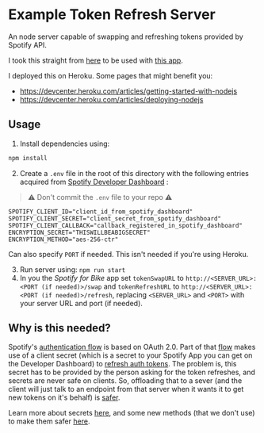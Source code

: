 # Example Token Refresh Server

An node server capable of swapping and refreshing tokens provided by Spotify API.

I took this straight from [here](https://github.com/cjam/react-native-spotify-remote/tree/7f688a211080ee5d4cd302df3a478e40441c3cad/example-server) to be used with [this app](https://github.com/andersonaddo/spotify-for-bike-app).

I deployed this on Heroku. Some pages that might benefit you:
- https://devcenter.heroku.com/articles/getting-started-with-nodejs
- https://devcenter.heroku.com/articles/deploying-nodejs

## Usage

1. Install dependencies using: 
```sh
npm install
```
2. Create a `.env` file in the root of this directory with the following entries acquired from [Spotify Developer Dashboard](https://developer.spotify.com/dashboard/applications) :
> ⚠️ Don't commit the `.env` file to your repo ⚠️

```env
SPOTIFY_CLIENT_ID="client_id_from_spotify_dashboard"
SPOTIFY_CLIENT_SECRET="client_secret_from_spotify_dashboard"
SPOTIFY_CLIENT_CALLBACK="callback_registered_in_spotify_dashboard"
ENCRYPTION_SECRET="THISWILLBEABIGSECRET"
ENCRYPTION_METHOD="aes-256-ctr"
```
Can also specify `PORT` if needed. This isn't needed if you're using Heroku.

3. Run server using: `npm run start`
4. In you the *Spotify for Bike* app set `tokenSwapURL` to `http://<SERVER_URL>:<PORT (if needed)>/swap` and `tokenRefreshURL` to `http://<SERVER_URL>:<PORT (if needed)>/refresh`, replacing `<SERVER_URL>` and `<PORT>` with your server URL and port (if needed).

## Why is this needed?

Spotify's [authentication flow](https://developer.spotify.com/documentation/general/guides/authorization/) is based on OAuth 2.0. Part of that [flow](https://developer.spotify.com/documentation/general/guides/authorization/code-flow/) makes use of a client secret (which is a secret to your Spotify App you can get on the Developer Dashboard) to [refresh auth tokens](https://developer.spotify.com/documentation/ios/guides/token-swap-and-refresh/). The problem is, this secret has to be provided by the person asking for the token refreshes, and secrets are never safe on clients. So, offloading that to a sever (and the client will just talk to an endpoint from that server when it wants it to get new tokens on it's behalf) is [safer](https://johnnycrazy.github.io/SpotifyAPI-NET/docs/token_swap/).

Learn more about secrets [here](https://security.stackexchange.com/questions/225397/what-is-the-purpose-of-the-oauth2-client-secret), and some new methods (that we don't use) to make them safer [here](https://dropbox.tech/developers/pkce--what-and-why-).
